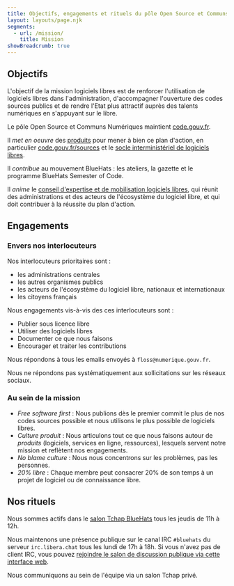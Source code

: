 ```yaml
---
title: Objectifs, engagements et rituels du pôle Open Source et Communs Numériques
layout: layouts/page.njk
segments:
  - url: /mission/
    title: Mission
showBreadcrumb: true
---
```


## Objectifs

L'objectif de la mission logiciels libres est de renforcer l'utilisation de logiciels libres dans l'administration, d'accompagner l'ouverture des codes sources publics et de rendre l'Etat plus attractif auprès des talents numériques en s'appuyant sur le libre.

Le pôle Open Source et Communs Numériques maintient [code.gouv.fr](/fr/).

Il *met en oeuvre* des [produits](/fr/mission/#les-produits-de-la-mission-logiciels-libres) pour mener à bien ce plan d'action, en particulier [code.gouv.fr/sources](https://code.gouv.fr/sources) et le [socle interministériel de logiciels libres](https://code.gouv.fr/sill).

Il *contribue* au mouvement BlueHats : les ateliers, la gazette et le programme BlueHats Semester of Code.

Il *anime* le [conseil d'expertise et de mobilisation logiciels libres](/fr/mission/conseil-logiciels-libres/), qui réunit des administrations et des acteurs de l'écosystème du logiciel libre, et qui doit contribuer à la réussite du plan d'action.

## Engagements
### Envers nos interlocuteurs

Nos interlocuteurs prioritaires sont :

- les administrations centrales
- les autres organismes publics
- les acteurs de l'écosystème du logiciel libre, nationaux et internationaux
- les citoyens français

Nous engagements vis-à-vis des ces interlocuteurs sont :

- Publier sous licence libre
- Utiliser des logiciels libres
- Documenter ce que nous faisons
- Encourager et traiter les contributions

Nous répondons à tous les emails envoyés à `floss@numerique.gouv.fr`.

Nous ne répondons pas systématiquement aux sollicitations sur les réseaux sociaux.

### Au sein de la mission

- *Free software first* : Nous publions dès le premier commit le plus de nos codes sources possible et nous utilisons le plus possible de logiciels libres.
- *Culture produit* : Nous articulons tout ce que nous faisons autour de *produits* (logiciels, services en ligne, ressources), lesquels servent notre mission et reflètent nos engagements.
- *No blame culture* : Nous nous concentrons sur les problèmes, pas les personnes.
- *20% libre* : Chaque membre peut consacrer 20% de son temps à un projet de logiciel ou de connaissance libre.

## Nos rituels

Nous sommes actifs dans le [salon Tchap BlueHats](https://tchap.gouv.fr/#/room/#BlueHats21LW8XE:agent.dinum.tchap.gouv.fr) tous les jeudis de 11h à 12h.

Nous maintenons une présence publique sur le canal IRC `#bluehats` du serveur `irc.libera.chat` tous les lundi de 17h à 18h.  Si vous n'avez pas de client IRC, vous pouvez [rejoindre le salon de discussion publique via cette interface web](https://web.libera.chat/).

Nous communiquons au sein de l'équipe via un salon Tchap privé.
